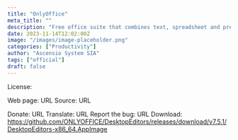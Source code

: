 ```yaml
---
title: "OnlyOffice"
meta_title: ""
description: "Free office suite that combines text, spreadsheet and presentation editors"
date: 2023-11-14T12:02:00Z
image: "/images/image-placeholder.png"
categories: ["Productivity"]
author: "Ascensio System SIA"
tags: ["official"]
draft: false
---
```



License:

Web page: URL
Source: URL

Donate: URL
Translate: URL
Report the bug: URL
Download: https://github.com/ONLYOFFICE/DesktopEditors/releases/download/v7.5.1/DesktopEditors-x86_64.AppImage
